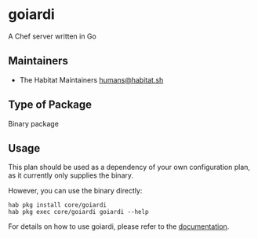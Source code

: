 # goiardi

A Chef server written in Go

## Maintainers

* The Habitat Maintainers <humans@habitat.sh>

## Type of Package

Binary package

## Usage

This plan should be used as a dependency of your own configuration plan, as it currently only supplies the binary.

However, you can use the binary directly:

```
hab pkg install core/goiardi
hab pkg exec core/goiardi goiardi --help
```

For details on how to use goiardi, please refer to the [documentation][docs].

[docs]: https://goiardi.readthedocs.io/
